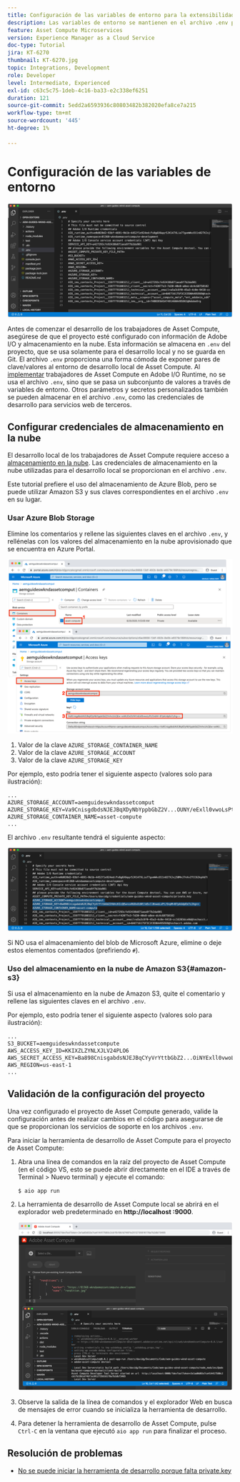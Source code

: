 ```yaml
---
title: Configuración de las variables de entorno para la extensibilidad de Asset Compute
description: Las variables de entorno se mantienen en el archivo .env para el desarrollo local y se utilizan para proporcionar las credenciales de Adobe I/O y las credenciales de almacenamiento en la nube necesarias para el desarrollo local.
feature: Asset Compute Microservices
version: Experience Manager as a Cloud Service
doc-type: Tutorial
jira: KT-6270
thumbnail: KT-6270.jpg
topic: Integrations, Development
role: Developer
level: Intermediate, Experienced
exl-id: c63c5c75-1deb-4c16-ba33-e2c338ef6251
duration: 121
source-git-commit: 5edd2a6593936c80803482b382020efa8ce7a215
workflow-type: tm+mt
source-wordcount: '445'
ht-degree: 1%

---
```


# Configuración de las variables de entorno

![archivo dot env](assets/environment-variables/dot-env-file.png)

Antes de comenzar el desarrollo de los trabajadores de Asset Compute, asegúrese de que el proyecto esté configurado con información de Adobe I/O y almacenamiento en la nube. Esta información se almacena en `.env` del proyecto, que se usa solamente para el desarrollo local y no se guarda en Git. El archivo `.env` proporciona una forma cómoda de exponer pares de clave/valores al entorno de desarrollo local de Asset Compute. Al [implementar](../deploy/runtime.md) trabajadores de Asset Compute en Adobe I/O Runtime, no se usa el archivo `.env`, sino que se pasa un subconjunto de valores a través de variables de entorno. Otros parámetros y secretos personalizados también se pueden almacenar en el archivo `.env`, como las credenciales de desarrollo para servicios web de terceros.

<!--
## Reference the `private.key`

![private key](assets/environment-variables/private-key.png)

Open the `.env` file, uncomment the `ASSET_COMPUTE_PRIVATE_KEY_FILE_PATH` key, and provide the absolute path on your filesystem to the `private.key` that pairs with the public certificate added to your Adobe I/O App Builder project.

+ If your key pair was generated by Adobe I/O, it was auto-downloaded as part of the  `config.zip`.
+ If you provided the public key to Adobe I/O, then you should also be in possession of the matching private key.
+ If you do not have these key pairs, you can generate new key pairs or upload new public keys at the bottom of:
[https://console.adobe.com](https://console.adobe.io) > Your Asset Compute App Builder project > Workspaces @ Development > Service Account (JWT).

Remember the `private.key` file should not be checked into Git as it contains secrets, rather it should be stored in a safe place outside the project.

For example, on macOS this might look like:

```
...
ASSET_COMPUTE_PRIVATE_KEY_FILE_PATH=/Users/example-user/credentials/aem-guides-wknd-asset-compute/private.key
...
```
-->

## Configurar credenciales de almacenamiento en la nube

El desarrollo local de los trabajadores de Asset Compute requiere acceso a [almacenamiento en la nube](../set-up/accounts-and-services.md#cloud-storage). Las credenciales de almacenamiento en la nube utilizadas para el desarrollo local se proporcionan en el archivo `.env`.

Este tutorial prefiere el uso del almacenamiento de Azure Blob, pero se puede utilizar Amazon S3 y sus claves correspondientes en el archivo `.env` en su lugar.

### Usar Azure Blob Storage

Elimine los comentarios y rellene las siguientes claves en el archivo `.env`, y rellénelas con los valores del almacenamiento en la nube aprovisionado que se encuentra en Azure Portal.

![Azure Blob Storage](./assets/environment-variables/azure-portal-credentials.png)

1. Valor de la clave `AZURE_STORAGE_CONTAINER_NAME`
1. Valor de la clave `AZURE_STORAGE_ACCOUNT`
1. Valor de la clave `AZURE_STORAGE_KEY`

Por ejemplo, esto podría tener el siguiente aspecto (valores solo para ilustración):

```
...
AZURE_STORAGE_ACCOUNT=aemguideswkndassetcomput
AZURE_STORAGE_KEY=Va9CnisgdbdsNJEJBqXDyNbYppbGbZ2V...OUNY/eExll0vwoLsPt/OvbM+B7pkUdpEe7zJhg==
AZURE_STORAGE_CONTAINER_NAME=asset-compute
...
```

El archivo `.env` resultante tendrá el siguiente aspecto:

![Credenciales de almacenamiento de Azure Blob](assets/environment-variables/cloud-storage-credentials.png)

Si NO usa el almacenamiento del blob de Microsoft Azure, elimine o deje estos elementos comentados (prefiriendo `#`).

### Uso del almacenamiento en la nube de Amazon S3{#amazon-s3}

Si usa el almacenamiento en la nube de Amazon S3, quite el comentario y rellene las siguientes claves en el archivo `.env`.

Por ejemplo, esto podría tener el siguiente aspecto (valores solo para ilustración):

```
...
S3_BUCKET=aemguideswkndassetcompute
AWS_ACCESS_KEY_ID=KKIXZLZYNLXJLV24PLO6
AWS_SECRET_ACCESS_KEY=Ba898CnisgabdsNJEJBqCYyVrYttbGbZ2...OiNYExll0vwoLsPtOv
AWS_REGION=us-east-1
...
```

## Validación de la configuración del proyecto

Una vez configurado el proyecto de Asset Compute generado, valide la configuración antes de realizar cambios en el código para asegurarse de que se proporcionan los servicios de soporte en los archivos `.env`.

Para iniciar la herramienta de desarrollo de Asset Compute para el proyecto de Asset Compute:

1. Abra una línea de comandos en la raíz del proyecto de Asset Compute (en el código VS, esto se puede abrir directamente en el IDE a través de Terminal > Nuevo terminal) y ejecute el comando:

   ```
   $ aio app run
   ```

1. La herramienta de desarrollo de Asset Compute local se abrirá en el explorador web predeterminado en __http://localhost :9000__.

   ![ejecución de aplicación aio](assets/environment-variables/aio-app-run.png)

1. Observe la salida de la línea de comandos y el explorador Web en busca de mensajes de error cuando se inicializa la herramienta de desarrollo.
1. Para detener la herramienta de desarrollo de Asset Compute, pulse `Ctrl-C` en la ventana que ejecutó `aio app run` para finalizar el proceso.

## Resolución de problemas

+ [No se puede iniciar la herramienta de desarrollo porque falta private.key](../troubleshooting.md#missing-private-key)
